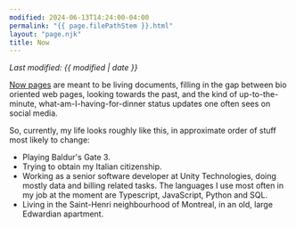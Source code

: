 ```yaml
---
modified: 2024-06-13T14:24:00-04:00
permalink: "{{ page.filePathStem }}.html"
layout: "page.njk"
title: Now
---
```


*Last modified: {{ modified | date }}*

[Now pages][1] are meant to be living documents, filling in the gap between
bio oriented web pages, looking towards the past, and the kind of
up-to-the-minute, what-am-I-having-for-dinner status updates one often sees
on social media.

So, currently, my life looks roughly like this, in approximate order of stuff most likely to change:

* Playing Baldur's Gate 3.
* Trying to obtain my Italian citizenship.
* Working as a senior software developer at Unity Technologies, doing mostly data
and billing related tasks.  The languages I use most often in my job at
the moment are Typescript, JavaScript, Python and SQL.
* Living in the Saint-Henri neighbourhood of Montreal, in an old, large
Edwardian apartment.

[1]: https://indieweb.org/Now
